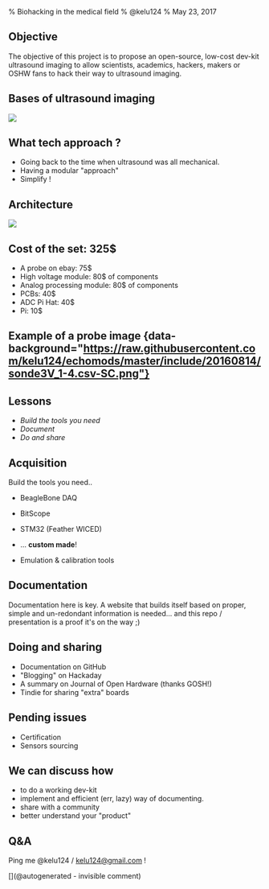 % Biohacking in the medical field
% @kelu124
% May 23, 2017

## Objective

The objective of this project is to propose an open-source, low-cost dev-kit ultrasound imaging  to allow scientists, academics, hackers, makers or OSHW fans to hack their way to ultrasound imaging.

## Bases of ultrasound imaging

![](http://openhardware.metajnl.com/articles/10.5334/joh.2/joh-1-2-g2.png)

## What tech approach ?

* Going back to the time when ultrasound was all mechanical.
* Having a modular "approach"
* Simplify !

## Architecture

![](http://openhardware.metajnl.com/articles/10.5334/joh.2/joh-1-2-g1.png)

## Cost of the set: 325$

* A probe on ebay: 75$
* High voltage module: 80$ of components
* Analog processing module: 80$ of components
* PCBs: 40$
* ADC Pi Hat: 40$ 
* Pi: 10$

## Example of a probe image  {data-background="https://raw.githubusercontent.com/kelu124/echomods/master/include/20160814/sonde3V_1-4.csv-SC.png"}

## Lessons

* _Build the tools you need_ 
* _Document_
* _Do and share_


## Acquisition

Build the tools you need..

* BeagleBone DAQ
* BitScope
* STM32 (Feather WICED)
* ... __custom made__!

* Emulation & calibration tools

## Documentation

Documentation here is key. A website that builds itself based on proper, simple and un-redondant information is needed... and this repo / presentation is a proof it's on the way ;)

## Doing and sharing

* Documentation on GitHub
* "Blogging" on Hackaday
* A summary on Journal of Open Hardware (thanks GOSH!)
* Tindie for sharing "extra" boards

## Pending issues

* Certification
* Sensors sourcing

## We can discuss how

* to do a working dev-kit
* implement and efficient (err, lazy) way of documenting. 
* share with a community
* better understand your "product"


## Q&A

Ping me @kelu124 / kelu124@gmail.com !



[](@autogenerated - invisible comment)